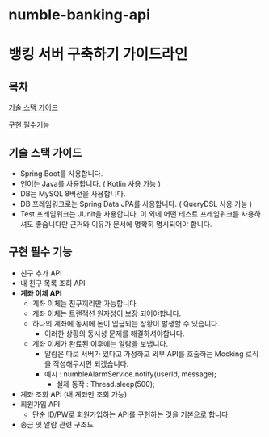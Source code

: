 # numble-banking-api

# 뱅킹 서버 구축하기 가이드라인

## 목차

[기술 스택 가이드](https://www.notion.so/6c22773cf37e472b8bd47565a444a130)

[구현 필수기능](https://www.notion.so/6c22773cf37e472b8bd47565a444a130)

## 기술 스택 가이드

- Spring Boot를 사용합니다.
- 언어는 Java를 사용합니다. ( Kotlin 사용 가능 )
- DB는 MySQL 8버전을 사용합니다.
- DB 프레임워크로는 Spring Data JPA를 사용합니다. ( QueryDSL 사용 가능 )
- Test 프레임워크는 JUnit을 사용합니다. 이 외에 어떤 테스트 프레임워크를 사용하셔도 좋습니다만 근거와 이유가 문서에 명확히 명시되어야 합니다.


## 구현 필수 기능

- 친구 추가 API
- 내 친구 목록 조회 API
- **계좌 이체 API**
    - 계좌 이체는 친구끼리만 가능합니다.
    - 계좌 이체는 트랜잭션 원자성이 보장 되어야합니다.
    - 하나의 계좌에 동시에 돈이 입금되는 상황이 발생할 수 있습니다.
        - 이러한 상황의 동시성 문제를 해결하셔야합니다.
    - 계좌 이체가 완료된 이후에는 알람을 보냅니다.
        - 알람은 따로 서버가 있다고 가정하고 외부 API를 호출하는 Mocking 로직을 작성해두시면 되겠습니다.
        - 예시 : numbleAlarmService.notify(userId, message);
            - 실제 동작 : Thread.sleep(500);
- 계좌 조회 API (내 계좌만 조회 가능)
- 회원가입 API
    - 단순 ID/PW로 회원가입하는 API를 구현하는 것을 기본으로 합니다.
- 송금 및 알람 관련 구조도



